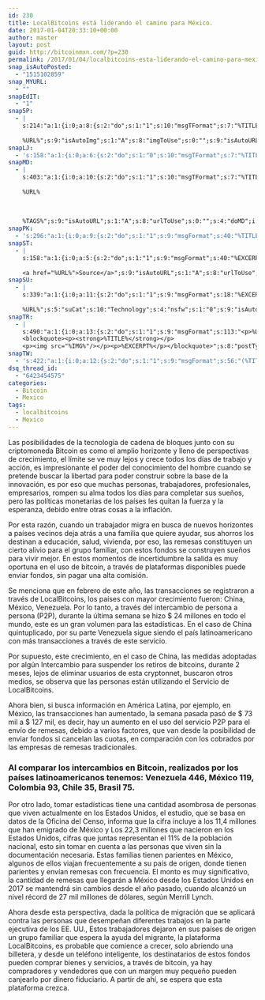 ```yaml
---
id: 230
title: LocalBitcoins está liderando el camino para México.
date: 2017-01-04T20:33:10+00:00
author: master
layout: post
guid: http://bitcoinmxn.com/?p=230
permalink: /2017/01/04/localbitcoins-esta-liderando-el-camino-para-mexico/
snap_isAutoPosted:
  - "1515102859"
snap_MYURL:
  - ""
snapEdIT:
  - "1"
snap5P:
  - |
    s:214:"a:1:{i:0;a:8:{s:2:"do";s:1:"1";s:10:"msgTFormat";s:7:"%TITLE%";s:9:"msgFormat";s:18:"%EXCERPT%
    
    %URL%";s:9:"isAutoImg";s:1:"A";s:8:"imgToUse";s:0:"";s:9:"isAutoURL";s:1:"A";s:8:"urlToUse";s:0:"";s:4:"do5P";i:0;}}";
snapLJ:
  - 's:158:"a:1:{i:0;a:6:{s:2:"do";s:1:"0";s:10:"msgTFormat";s:7:"%TITLE%";s:9:"msgFormat";s:9:"%EXCERPT%";s:9:"isAutoURL";s:1:"A";s:8:"urlToUse";s:0:"";s:4:"doLJ";i:0;}}";'
snapMD:
  - |
    s:403:"a:1:{i:0;a:10:{s:2:"do";s:1:"1";s:10:"msgTFormat";s:7:"%TITLE%";s:9:"msgFormat";s:32:"%EXCERPT%
    
    %URL%
    
    
    
    %TAGS%";s:9:"isAutoURL";s:1:"A";s:8:"urlToUse";s:0:"";s:4:"doMD";i:0;s:8:"isPosted";s:1:"1";s:4:"pgID";s:12:"30a1aeb6de74";s:7:"postURL";s:104:"https://medium.com/@BitcoinMXN/localbitcoins-est%C3%A1-liderando-el-camino-para-m%C3%A9xico-30a1aeb6de74";s:5:"pDate";s:19:"2018-01-04 21:53:55";}}";
snapPK:
  - 's:296:"a:1:{i:0;a:9:{s:2:"do";s:1:"1";s:9:"msgFormat";s:40:"%TITLE% - %URL% #bitcoin #mexico #crypto";s:9:"isAutoURL";s:1:"A";s:8:"urlToUse";s:0:"";s:4:"doPK";i:0;s:8:"isPosted";s:1:"1";s:4:"pgID";i:1365467840;s:7:"postURL";s:30:"https://www.plurk.com/p/mkypq8";s:5:"pDate";s:19:"2018-01-04 21:53:58";}}";'
snapST:
  - |
    s:158:"a:1:{i:0;a:5:{s:2:"do";s:1:"1";s:9:"msgFormat";s:40:"%EXCERPT%
    
    <a href="%URL%">Source</a>";s:9:"isAutoURL";s:1:"A";s:8:"urlToUse";s:0:"";s:4:"doST";i:0;}}";
snapSU:
  - |
    s:339:"a:1:{i:0;a:11:{s:2:"do";s:1:"1";s:9:"msgFormat";s:18:"%EXCERPT%
    
    %URL%";s:5:"suCat";s:10:"Technology";s:4:"nsfw";s:1:"0";s:9:"isAutoURL";s:1:"A";s:8:"urlToUse";s:0:"";s:4:"doSU";i:0;s:8:"isPosted";s:1:"1";s:4:"pgID";s:6:"1n9CV7";s:7:"postURL";s:45:"http://www.stumbleupon.com/su/1n9CV7/comments";s:5:"pDate";s:19:"2018-01-04 21:54:16";}}";
snapTR:
  - |
    s:490:"a:1:{i:0;a:13:{s:2:"do";s:1:"1";s:9:"msgFormat";s:113:"<p>%URL%</p>
    <blockquote><p><strong>%TITLE%</strong></p>
    <p><img src="%IMG%"/></p><p>%EXCERPT%</p></blockquote>";s:8:"postType";s:1:"T";s:10:"msgTFormat";s:7:"%TITLE%";s:9:"isAutoImg";s:1:"A";s:8:"imgToUse";s:0:"";s:9:"isAutoURL";s:1:"A";s:8:"urlToUse";s:0:"";s:4:"doTR";i:0;s:8:"isPosted";s:1:"1";s:4:"pgID";i:169319312033;s:7:"postURL";s:46:"http://bitcoinmxn.tumblr.com/post/169319312033";s:5:"pDate";s:19:"2018-01-04 21:54:19";}}";
snapTW:
  - 's:422:"a:1:{i:0;a:12:{s:2:"do";s:1:"1";s:9:"msgFormat";s:56:"(%TITLE%) - %URL% #bitcoinmxn #espanolbitcoin #bitcoinla";s:8:"attchImg";s:1:"1";s:9:"isAutoImg";s:1:"A";s:8:"imgToUse";s:0:"";s:9:"isAutoURL";s:1:"A";s:8:"urlToUse";s:0:"";s:4:"doTW";i:0;s:8:"isPosted";s:1:"1";s:4:"pgID";s:18:"949036304179908608";s:7:"postURL";s:57:"https://twitter.com/mxn_bitcoin/status/949036304179908608";s:5:"pDate";s:19:"2018-01-04 21:54:21";}}";'
dsq_thread_id:
  - "6423454575"
categories:
  - Bitcoin
  - Mexico
tags:
  - localbitcoins
  - Mexico
---
```

Las posibilidades de la tecnología de cadena de bloques junto con su criptomoneda Bitcoin es como el amplio horizonte y lleno de perspectivas de crecimiento, el límite se ve muy lejos y crece todos los días de trabajo y acción, es impresionante el poder del conocimiento del hombre cuando se pretende buscar la libertad para poder construir sobre la base de la innovación, es por eso que muchas personas, trabajadores, profesionales, empresarios, rompen su alma todos los días para completar sus sueños, pero las políticas monetarias de los países les quitan la fuerza y la esperanza, debido entre otras cosas a la inflación.

Por esta razón, cuando un trabajador migra en busca de nuevos horizontes a países vecinos deja atrás a una familia que quiere ayudar, sus ahorros los destinan a educación, salud, vivienda, por eso, las remesas constituyen un cierto alivio para el grupo familiar, con estos fondos se construyen sueños para vivir mejor. En estos momentos de incertidumbre la salida es muy oportuna en el uso de bitcoin, a través de plataformas disponibles puede enviar fondos, sin pagar una alta comisión.

Se menciona que en febrero de este año, las transacciones se registraron a través de LocalBitcoins, los países con mayor crecimiento fueron: China, México, Venezuela. Por lo tanto, a través del intercambio de persona a persona (P2P), durante la última semana se hizo $ 24 millones en todo el mundo, este es un gran volumen para las estadísticas. En el caso de China quintuplicado, por su parte Venezuela sigue siendo el país latinoamericano con más transacciones a través de este servicio.

Por supuesto, este crecimiento, en el caso de China, las medidas adoptadas por algún Intercambio para suspender los retiros de bitcoins, durante 2 meses, lejos de eliminar usuarios de esta cryptonnet, buscaron otros medios, se observa que las personas están utilizando el Servicio de LocalBitcoins.

Ahora bien, si busca información en América Latina, por ejemplo, en México, las transacciones han aumentado, la semana pasada pasó de $ 73 mil a $ 127 mil, es decir, hay un aumento en el uso del servicio P2P para el envío de remesas, debido a varios factores, que van desde la posibilidad de enviar fondos si cancelan las cuotas, en comparación con los cobrados por las empresas de remesas tradicionales.

### Al comparar los intercambios en Bitcoin, realizados por los países latinoamericanos tenemos: Venezuela 446, México 119, Colombia 93, Chile 35, Brasil 75.

Por otro lado, tomar estadísticas tiene una cantidad asombrosa de personas que viven actualmente en los Estados Unidos, el estudio, que se basa en datos de la Oficina del Censo, informa que la cifra incluye a los 11,4 millones que han emigrado de México y Los 22,3 millones que nacieron en los Estados Unidos, cifras que juntas representan el 11% de la población nacional, esto sin tomar en cuenta a las personas que viven sin la documentación necesaria. Estas familias tienen parientes en México, algunos de ellos viajan frecuentemente a su país de origen, donde tienen parientes y envían remesas con frecuencia. El monto es muy significativo, la cantidad de remesas que llegarán a México desde los Estados Unidos en 2017 se mantendrá sin cambios desde el año pasado, cuando alcanzó un nivel récord de 27 mil millones de dólares, según Merrill Lynch.

Ahora desde esta perspectiva, dada la política de migración que se aplicará contra las personas que desempeñan diferentes trabajos en la parte ejecutiva de los EE. UU., Estos trabajadores dejaron en sus países de origen un grupo familiar que espera la ayuda del migrante, la plataforma LocalBitcoins, es probable que comience a crecer, solo abriendo una billetera, y desde un teléfono inteligente, los destinatarios de estos fondos pueden comprar bienes y servicios, a través de bitcoin, ya hay compradores y vendedores que con un margen muy pequeño pueden canjearlo por dinero fiduciario. A partir de ahí, se espera que esta plataforma crezca.